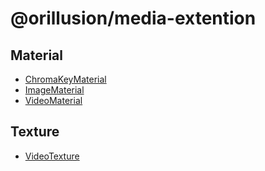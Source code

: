 # @orillusion/media-extention

## Material

- [ChromaKeyMaterial](classes/ChromaKeyMaterial.md)
- [ImageMaterial](classes/ImageMaterial.md)
- [VideoMaterial](classes/VideoMaterial.md)

## Texture

- [VideoTexture](classes/VideoTexture.md)
